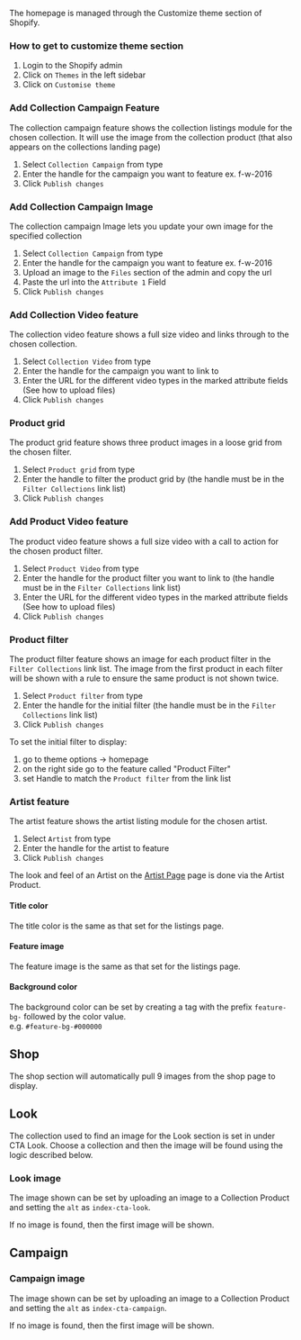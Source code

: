 The homepage is managed through the Customize theme section of Shopify.

### How to get to customize theme section
1. Login to the Shopify admin
2. Click on `Themes` in the left sidebar
3. Click on `Customise theme`

### Add Collection Campaign Feature

The collection campaign feature shows the collection listings module for the chosen collection. It will use the image from the collection product (that also appears on the collections landing page)

1. Select `Collection Campaign` from type
2. Enter the handle for the campaign you want to feature ex. f-w-2016
3. Click `Publish changes`

### Add Collection Campaign Image

The collection campaign Image lets you update your own image for the specified collection

1. Select `Collection Campaign` from type
2. Enter the handle for the campaign you want to feature ex. f-w-2016
3. Upload an image to the `Files` section of the admin and copy the url
4. Paste the url into the `Attribute 1` Field
4. Click `Publish changes`

### Add Collection Video feature

The collection video feature shows a full size video and links through to the chosen collection.

1. Select `Collection Video` from type
2. Enter the handle for the campaign you want to link to
3. Enter the URL for the different video types in the marked attribute fields (See how to upload files)
4. Click `Publish changes`

### Product grid

The product grid feature shows three product images in a loose grid from the chosen filter.

1. Select `Product grid` from type
2. Enter the handle to filter the product grid by (the handle must be in the `Filter Collections` link list)
3. Click `Publish changes`

### Add Product Video feature

The product video feature shows a full size video with a call to action for the chosen product filter.

1. Select `Product Video` from type
2. Enter the handle for the product filter you want to link to  (the handle must be in the `Filter Collections` link list)
3. Enter the URL for the different video types in the marked attribute fields (See how to upload files)
4. Click `Publish changes`

### Product filter

The product filter feature shows an image for each product filter in the `Filter Collections` link list. The image from the first product in each filter will be shown with a rule to ensure the same product is not shown twice.

1. Select `Product filter` from type
2. Enter the handle for the initial filter (the handle must be in the `Filter Collections` link list)
3. Click `Publish changes`

To set the initial filter to display:
1. go to theme options -> homepage
2. on the right side go to the feature called "Product Filter"
3. set Handle to match the `Product filter` from the link list

### Artist feature

The artist feature shows the artist listing module for the chosen artist.

1. Select `Artist` from type
2. Enter the handle for the artist to feature
3. Click `Publish changes`

The look and feel of an Artist on the [Artist Page](https://ohlin.myshopify.com/collections/jean-moran) page is done via the Artist Product.

#### Title color

The title color is the same as that set for the listings page.

#### Feature image

The feature image is the same as that set for the listings page.

#### Background color

The background color can be set by creating a tag with the prefix `feature-bg-` followed by the color value.  
e.g. `#feature-bg-#000000`


## Shop

The shop section will automatically pull 9 images from the shop page to display.

## Look

The collection used to find an image for the Look section is set in under CTA Look. Choose a collection and then the image will be found using the logic described below.

### Look image

The image shown can be set by uploading an image to a Collection Product and setting the `alt` as `index-cta-look`.

If no image is found, then the first image will be shown.


## Campaign

### Campaign image

The image shown can be set by uploading an image to a Collection Product and setting the `alt` as `index-cta-campaign`.

If no image is found, then the first image will be shown.
